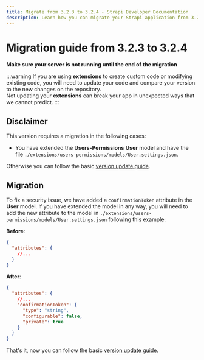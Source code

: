 ```yaml
---
title: Migrate from 3.2.3 to 3.2.4 - Strapi Developer Documentation
description: Learn how you can migrate your Strapi application from 3.2.3 to 3.2.4.
---
```


# Migration guide from 3.2.3 to 3.2.4

**Make sure your server is not running until the end of the migration**

:::warning
If you are using **extensions** to create custom code or modifying existing code, you will need to update your code and compare your version to the new changes on the repository.
<br>
Not updating your **extensions** can break your app in unexpected ways that we cannot predict.
:::

## Disclaimer

This version requires a migration in the following cases:

- You have extended the **Users-Permissions** **User** model and have the file `./extensions/users-permissions/models/User.settings.json`.

Otherwise you can follow the basic [version update guide](/developer-docs/latest/update-migration-guides/update-version.md).

## Migration

To fix a security issue, we have added a `confirmationToken` attribute in the **User** model.
If you have extended the model in any way, you will need to add the new attribute to the model in `./extensions/users-permissions/models/User.settings.json` following this example:

**Before**:

```json
{
  "attributes": {
    //...
  }
}
```

**After**:

```json
{
  "attributes": {
    //...
    "confirmationToken": {
      "type": "string",
      "configurable": false,
      "private": true
    }
  }
}
```

That's it, now you can follow the basic [version update guide](/developer-docs/latest/update-migration-guides/update-version.md).
